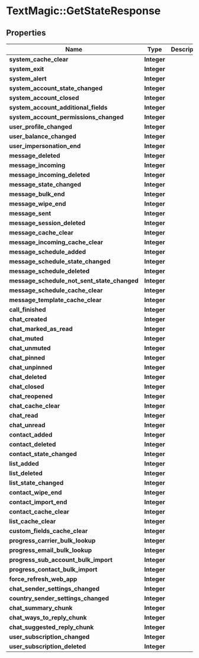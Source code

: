 # TextMagic::GetStateResponse

## Properties
Name | Type | Description | Notes
------------ | ------------- | ------------- | -------------
**system_cache_clear** | **Integer** |  | 
**system_exit** | **Integer** |  | 
**system_alert** | **Integer** |  | 
**system_account_state_changed** | **Integer** |  | 
**system_account_closed** | **Integer** |  | 
**system_account_additional_fields** | **Integer** |  | 
**system_account_permissions_changed** | **Integer** |  | 
**user_profile_changed** | **Integer** |  | 
**user_balance_changed** | **Integer** |  | 
**user_impersonation_end** | **Integer** |  | 
**message_deleted** | **Integer** |  | 
**message_incoming** | **Integer** |  | 
**message_incoming_deleted** | **Integer** |  | 
**message_state_changed** | **Integer** |  | 
**message_bulk_end** | **Integer** |  | 
**message_wipe_end** | **Integer** |  | 
**message_sent** | **Integer** |  | 
**message_session_deleted** | **Integer** |  | 
**message_cache_clear** | **Integer** |  | 
**message_incoming_cache_clear** | **Integer** |  | 
**message_schedule_added** | **Integer** |  | 
**message_schedule_state_changed** | **Integer** |  | 
**message_schedule_deleted** | **Integer** |  | 
**message_schedule_not_sent_state_changed** | **Integer** |  | 
**message_schedule_cache_clear** | **Integer** |  | 
**message_template_cache_clear** | **Integer** |  | 
**call_finished** | **Integer** |  | 
**chat_created** | **Integer** |  | 
**chat_marked_as_read** | **Integer** |  | 
**chat_muted** | **Integer** |  | 
**chat_unmuted** | **Integer** |  | 
**chat_pinned** | **Integer** |  | 
**chat_unpinned** | **Integer** |  | 
**chat_deleted** | **Integer** |  | 
**chat_closed** | **Integer** |  | 
**chat_reopened** | **Integer** |  | 
**chat_cache_clear** | **Integer** |  | 
**chat_read** | **Integer** |  | 
**chat_unread** | **Integer** |  | 
**contact_added** | **Integer** |  | 
**contact_deleted** | **Integer** |  | 
**contact_state_changed** | **Integer** |  | 
**list_added** | **Integer** |  | 
**list_deleted** | **Integer** |  | 
**list_state_changed** | **Integer** |  | 
**contact_wipe_end** | **Integer** |  | 
**contact_import_end** | **Integer** |  | 
**contact_cache_clear** | **Integer** |  | 
**list_cache_clear** | **Integer** |  | 
**custom_fields_cache_clear** | **Integer** |  | 
**progress_carrier_bulk_lookup** | **Integer** |  | 
**progress_email_bulk_lookup** | **Integer** |  | 
**progress_sub_account_bulk_import** | **Integer** |  | 
**progress_contact_bulk_import** | **Integer** |  | 
**force_refresh_web_app** | **Integer** |  | 
**chat_sender_settings_changed** | **Integer** |  | 
**country_sender_settings_changed** | **Integer** |  | 
**chat_summary_chunk** | **Integer** |  | 
**chat_ways_to_reply_chunk** | **Integer** |  | 
**chat_suggested_reply_chunk** | **Integer** |  | 
**user_subscription_changed** | **Integer** |  | 
**user_subscription_deleted** | **Integer** |  | 


